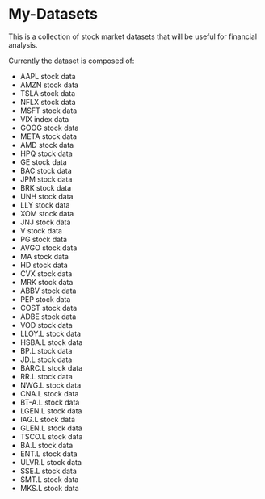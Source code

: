 # My-Datasets

 This is a collection of stock market datasets that will be useful for financial analysis.

 Currently the dataset is composed of:

 * AAPL stock data
 * AMZN stock data
 * TSLA stock data
 * NFLX stock data
 * MSFT stock data
 * VIX index data
 * GOOG stock data
 * META stock data
 * AMD stock data
 * HPQ stock data
 * GE stock data
 * BAC stock data
 * JPM stock data
 * BRK stock data
 * UNH stock data
 * LLY stock data
 * XOM stock data
 * JNJ stock data
 * V stock data
 * PG stock data
 * AVGO stock data
 * MA stock data
 * HD stock data
 * CVX stock data
 * MRK stock data
 * ABBV stock data
 * PEP stock data
 * COST stock data
 * ADBE stock data
 * VOD stock data
 * LLOY.L stock data
 * HSBA.L stock data
 * BP.L stock data
 * JD.L stock data
 * BARC.L stock data
 * RR.L stock data
 * NWG.L stock data
 * CNA.L stock data
 * BT-A.L stock data
 * LGEN.L stock data
 * IAG.L stock data
 * GLEN.L stock data
 * TSCO.L stock data
 * BA.L stock data
 * ENT.L stock data
 * ULVR.L stock data
 * SSE.L stock data
 * SMT.L stock data
 * MKS.L stock data